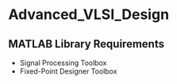 # Advanced_VLSI_Design

## MATLAB Library Requirements
- Signal Processing Toolbox
- Fixed-Point Designer Toolbox
